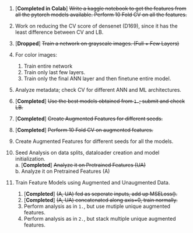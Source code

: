 1. [**Completed in Colab**] ~~Write a kaggle notebook to get the features from all the pytorch models available. Perform 10 Fold CV on all the features.~~

2. Work on reducing the CV score of densenet (D169), since it has the least difference between CV and LB.

3. [**Dropped**] ~~Train a network on grayscale images. (Full + Few Layers)~~

4. For color images:
    1. Train entire network
    2. Train only last few layers.
    3. Train only the final ANN layer and then finetune entire model.

5. Analyze metadata; check CV for different ANN and ML architectures.
 
6. [**Completed**] ~~Use the best models obtained from `1.`; submit and check LB.~~

7. [**Completed**] ~~Create Augmented Features for different seeds.~~

8. [**Completed**] ~~Perform 10 Fold CV on augmented features.~~

9. Create Augmented Features for different seeds for all the models.

10. Seed Analysis on data splits, dataloader creation and model initialization.  
    a. [**Completed**] ~~Analyze it on Pretrained Features (UA)~~  
    b. Analyze it on Pretrained Features (A)

11. Train Feature Models using Augmented and Unaugmented Data.
    1. [**Completed**] ~~(A, UA) fed as seperate inputs, add up MSELoss().~~
    2. [**Completed**] ~~(A, UA) concatenated along axis=0, train normally.~~
    3. Perform analysis as in `1.`, but use mutiple unique augmented features.
    4. Perform analysis as in `2.`, but stack multiple unique augmented features.
